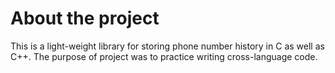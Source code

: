 # About the project 

This is a light-weight library for storing phone number history in C as well as C++. The purpose of project was to practice writing cross-language code.
